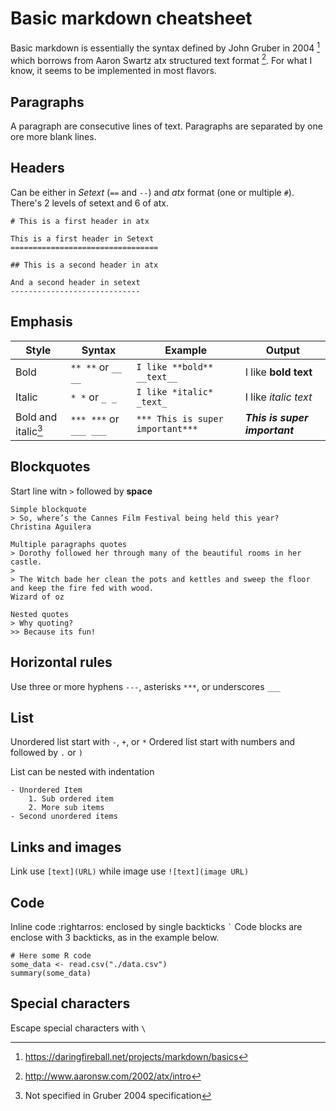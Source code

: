 # Basic markdown cheatsheet

Basic markdown is essentially the syntax defined by John Gruber in 2004
[^ref1] which borrows from Aaron Swartz atx structured text format [^ref2]. 
For what I know, it seems to be implemented in most flavors.

## Paragraphs

A paragraph are consecutive lines of text. Paragraphs are separated
by one ore more blank lines.

## Headers

Can be either in *Setext* (`==` and `--`) and *atx* format (one or multiple `#`). 
There's 2 levels of setext and 6 of atx.

```
# This is a first header in atx

This is a first header in Setext
=================================

## This is a second header in atx

And a second header in setext
-----------------------------
```

## Emphasis

| Style           | Syntax                 | Example                          | Output                        |
|-----------------|------------------------|----------------------------------|-------------------------------|
| Bold            | `** **` or `__ __`     | `I like **bold** __text__`       | I like **bold** **text**      |
| Italic          | `* *` or `_ _`         | `I like *italic* _text_`         | I like *italic* *text*        |
| Bold and italic[^info1] | `*** ***` or `___ ___` | `*** This is super important***` | ***This is super important*** |

## Blockquotes

Start line witn `>` followed by **space**

```
Simple blockquote
> So, where’s the Cannes Film Festival being held this year?
Christina Aguilera

Multiple paragraphs quotes
> Dorothy followed her through many of the beautiful rooms in her castle.
>
> The Witch bade her clean the pots and kettles and sweep the floor and keep the fire fed with wood.
Wizard of oz

Nested quotes
> Why quoting?
>> Because its fun!
```



## Horizontal rules

Use three or more hyphens `---`, asterisks `***`, or underscores `___`

## List

Unordered list start with `-`, `+`, or `*`
Ordered list start with numbers and followed by `.` or `)`

List can be nested with indentation

```
- Unordered Item
    1. Sub ordered item
    2. More sub items
- Second unordered items
```

## Links and images

Link use `[text](URL)` while image use `![text](image URL)`

## Code

Inline code :rightarros: enclosed by single backticks `` ` ``
Code blocks are enclose with 3 backticks, as in the example below.

```
# Here some R code
some_data <- read.csv("./data.csv")
summary(some_data)
```

## Special characters

Escape special characters with `\`

[^ref1]: https://daringfireball.net/projects/markdown/basics
[^ref2]: http://www.aaronsw.com/2002/atx/intro
[^info1]: Not specified in Gruber 2004 specification
